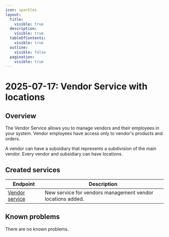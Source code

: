 ```yaml
---
icon: sparkles
layout:
  title:
    visible: true
  description:
    visible: true
  tableOfContents:
    visible: true
  outline:
    visible: false
  pagination:
    visible: true
---
```


# 2025-07-17: Vendor Service with locations

## Overview

The Vendor Service allows you to manage vendors and their employees in your system. Vendor employees have access only to vendor's products and orders.

A vendor can have a subsidiary that represents a subdivision of the main vendor. Every vendor and subsidiary can have locations.

## Created services

| Endpoint                                                                                                                                                                    | Description                                        |
|-----------------------------------------------------------------------------------------------------------------------------------------------------------------------------|----------------------------------------------------|
| [Vendor service](https://developer.emporix.io/api-references/~/revisions/Wfx24n9ntPczSMvu90PA/api-guides-and-references/companies-and-customers/vendor-service)           | New service for vendors management vendor locations added.        |

## Known problems

There are no known problems.
